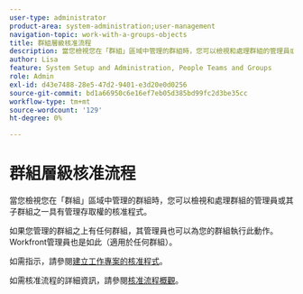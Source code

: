 ```yaml
---
user-type: administrator
product-area: system-administration;user-management
navigation-topic: work-with-a-groups-objects
title: 群組層級核准流程
description: 當您檢視您在「群組」區域中管理的群組時，您可以檢視和處理群組的管理員或其子群組之一具有管理存取權的核准程式。
author: Lisa
feature: System Setup and Administration, People Teams and Groups
role: Admin
exl-id: d43e7488-28e5-47d2-9401-e3d20e0d0256
source-git-commit: bd1a66950c6e16ef7eb05d385bd99fc2d3be35cc
workflow-type: tm+mt
source-wordcount: '129'
ht-degree: 0%

---
```


# 群組層級核准流程

當您檢視您在「群組」區域中管理的群組時，您可以檢視和處理群組的管理員或其子群組之一具有管理存取權的核准程式。

如果您管理的群組之上有任何群組，其管理員也可以為您的群組執行此動作。 Workfront管理員也是如此（適用於任何群組）。

如需指示，請參閱[建立工作專案的核准程式](../../../administration-and-setup/customize-workfront/configure-approval-milestone-processes/create-approval-processes.md)。

如需核准流程的詳細資訊，請參閱[核准流程概觀](../../../review-and-approve-work/manage-approvals/approval-process-in-workfront.md)。
